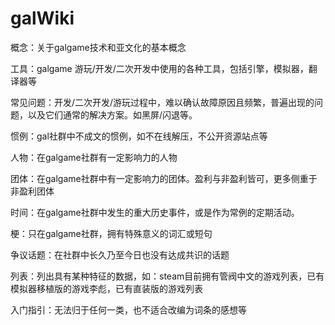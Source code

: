 # galWiki
概念：关于galgame技术和亚文化的基本概念

工具：galgame 游玩/开发/二次开发中使用的各种工具，包括引擎，模拟器，翻译器等

常见问题：开发/二次开发/游玩过程中，难以确认故障原因且频繁，普遍出现的问题，以及它们通常的解决方案。如黑屏/闪退等。

惯例：gal社群中不成文的惯例，如不在线解压，不公开资源站点等

人物：在galgame社群有一定影响力的人物

团体：在galgame社群中有一定影响力的团体。盈利与非盈利皆可，更多侧重于非盈利团体

时间：在galgame社群中发生的重大历史事件，或是作为常例的定期活动。

梗：只在galgame社群，拥有特殊意义的词汇或短句

争议话题：在社群中长久乃至今日也没有达成共识的话题

列表：列出具有某种特征的数据，如：steam目前拥有管阀中文的游戏列表，已有模拟器移植版的游戏李彪，已有直装版的游戏列表

入门指引：无法归于任何一类，也不适合改编为词条的感想等
